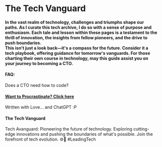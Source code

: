 # The Tech Vanguard

#### In the vast realm of technology, challenges and triumphs shape our paths. As I curate this tech archive, I do so with a sense of purpose and enthusiasm. Each tale and lesson within these pages is a testament to the thrill of innovation, the insights from fellow pioneers, and the drive to push boundaries.<br />This isn't just a look back—it's a compass for the future. Consider it a tech playbook, offering guidance for tomorrow's vanguards. For those charting their own course in technology, may this guide assist you on your journey to becoming a CTO.





#### FAQ:
Does a CTO need how to code?


#### [Want to Procrastinate? Click here](https://www.google.com)

Written with Love... and ChatGPT :P 

#### The Tech Vanguard
Tech Avanguard: Pioneering the future of technology. Exploring cutting-edge innovations and pushing the boundaries of what's possible. Join the forefront of tech evolution. ⚙️🚀 #LeadingTech
